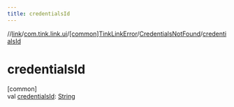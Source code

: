 ```yaml
---
title: credentialsId
---
```

//[link](../../../../index.html)/[com.tink.link.ui](../../index.html)/[[common]TinkLinkError](../index.html)/[CredentialsNotFound](index.html)/[credentialsId](credentials-id.html)



# credentialsId



[common]\
val [credentialsId](credentials-id.html): [String](https://kotlinlang.org/api/latest/jvm/stdlib/kotlin/-string/index.html)




